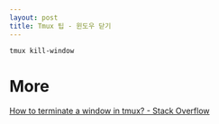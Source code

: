 ```yaml
---
layout: post
title: Tmux 팁 - 윈도우 닫기
---
```


```
tmux kill-window
```

# More
[How to terminate a window in tmux? - Stack Overflow](https://stackoverflow.com/questions/7771557/how-to-terminate-a-window-in-tmux)
